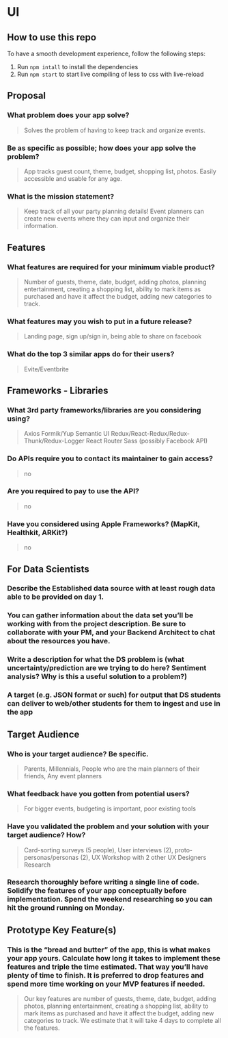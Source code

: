 # UI

## How to use this repo

To have a smooth development experience, follow the following steps:
 1. Run `npm intall` to install the dependencies
 2. Run `npm start` to start live compiling of less to css with live-reload

## Proposal

### What problem does your app solve?
>Solves the problem of having to keep track and organize events.


### Be as specific as possible; how does your app solve the problem?
>App tracks guest count, theme, budget, shopping list, photos. Easily accessible and usable for any age. 


### What is the mission statement?
>Keep track of all your party planning details! Event planners can create new events where they can input and organize their information.


## Features

### What features are required for your minimum viable product?
>Number of guests, theme, date, budget, adding photos, planning entertainment, creating a shopping list, ability to mark items as purchased and have it affect the budget, adding new categories to track.

### What features may you wish to put in a future release?
>Landing page, sign up/sign in, being able to share on facebook

### What do the top 3 similar apps do for their users?
>Evite/Eventbrite 


## Frameworks - Libraries

### What 3rd party frameworks/libraries are you considering using?
>Axios
>Formik/Yup
>Semantic UI
>Redux/React-Redux/Redux-Thunk/Redux-Logger
>React Router
>Sass
>(possibly Facebook API)

### Do APIs require you to contact its maintainer to gain access?
>no

### Are you required to pay to use the API?
>no

### Have you considered using Apple Frameworks? (MapKit, Healthkit, ARKit?)
>no


## For Data Scientists

### Describe the Established data source with at least rough data able to be provided on day 1.


### You can gather information about the data set you’ll be working with from the project description. Be sure to collaborate with your PM, and your Backend Architect to chat about the resources you have.


### Write a description for what the DS problem is (what uncertainty/prediction are we trying to do here? Sentiment analysis? Why is this a useful solution to a problem?)


### A target (e.g. JSON format or such) for output that DS students can deliver to web/other students for them to ingest and use in the app


## Target Audience

### Who is your target audience? Be specific.
>Parents, Millennials, People who are the main planners of their friends, Any event planners

### What feedback have you gotten from potential users?
>For bigger events, budgeting is important, poor existing tools

### Have you validated the problem and your solution with your target audience? How?
>Card-sorting surveys (5 people), User interviews (2), proto-personas/personas (2), UX Workshop with 2 other UX Designers
>Research

### Research thoroughly before writing a single line of code. Solidify the features of your app conceptually before implementation. Spend the weekend researching so you can hit the ground running on Monday.

## Prototype Key Feature(s)

### This is the “bread and butter” of the app, this is what makes your app yours. Calculate how long it takes to implement these features and triple the time estimated. That way you’ll have plenty of time to finish. It is preferred to drop features and spend more time working on your MVP features if needed.
>Our key features are number of guests, theme, date, budget, adding photos, planning entertainment, creating a shopping list, ability to mark items as purchased and have it affect the budget, adding new categories to track. We estimate that it will take 4 days to complete all the features.
